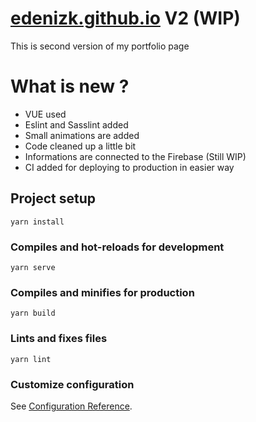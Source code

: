 # [edenizk.github.io](http://bit.ly/deniz-portfolio) V2 (WIP)

This is second version of my portfolio page

# What is new ?

 - VUE used
 - Eslint and Sasslint added
 - Small animations are added
 - Code cleaned up a little bit
 - Informations are connected to the Firebase (Still WIP)
 - CI added for deploying to production in easier way

## Project setup
```
yarn install
```

### Compiles and hot-reloads for development
```
yarn serve
```

### Compiles and minifies for production
```
yarn build
```

### Lints and fixes files
```
yarn lint
```

### Customize configuration
See [Configuration Reference](https://cli.vuejs.org/config/).